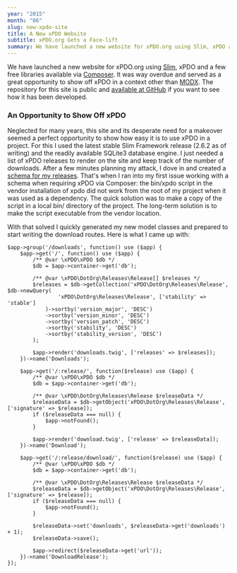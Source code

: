 ```yaml
---
year: "2015"
month: "06"
slug: new-xpdo-site
title: A New xPDO Website
subtitle: xPDO.org Gets a Face-lift
summary: We have launched a new website for xPDO.org using Slim, xPDO and a few free libraries available via Composer. It was way overdue and served as a great opportunity to show off xPDO in a context other than MODX.
---
```

We have launched a new website for xPDO.org using [Slim](http://www.slimframework.com/), xPDO and a few free libraries available via [Composer](https://getcomposer.org/). It was way overdue and served as a great opportunity to show off xPDO in a context other than [MODX](http://modx.com/). The repository for this site is public and [available at GitHub](https://github.com/opengeek/xpdo.org) if you want to see how it has been developed.


### An Opportunity to Show Off xPDO

Neglected for many years, this site and its desperate need for a makeover seemed a perfect opportunity to show how easy it is to use xPDO in a project. For this I used the latest stable Slim Framework release (2.6.2 as of writing) and the readily available SQLite3 database engine. I just needed a list of xPDO releases to render on the site and keep track of the number of downloads. After a few minutes planning my attack, I dove in and created a [schema for my releases](https://github.com/opengeek/xpdo.org/blob/master/data/schema.sqlite.xml). That's when I ran into my first issue working with a schema when requiring xPDO via Composer: the bin/xpdo script in the vendor installation of xpdo did not work from the root of my project when it was used as a dependency. The quick solution was to make a copy of the script in a local bin/ directory of the project. The long-term solution is to make the script executable from the vendor location.

With that solved I quickly generated my new model classes and prepared to start writing the download routes. Here is what I came up with:

    $app->group('/downloads', function() use ($app) {
        $app->get('/', function() use ($app) {
            /** @var \xPDO\xPDO $db */
            $db = $app->container->get('db');
    
            /** @var \xPDO\DotOrg\Releases\Release[] $releases */
            $releases = $db->getCollection('xPDO\DotOrg\Releases\Release', $db->newQuery(
                    'xPDO\DotOrg\Releases\Release', ['stability' => 'stable']
                )->sortby('version_major', 'DESC')
                ->sortby('version_minor', 'DESC')
                ->sortby('version_patch', 'DESC')
                ->sortby('stability', 'DESC')
                ->sortby('stability_version', 'DESC')
            );
    
            $app->render('downloads.twig', ['releases' => $releases]);
        })->name('Downloads');
    
        $app->get('/:release/', function($release) use ($app) {
            /** @var \xPDO\xPDO $db */
            $db = $app->container->get('db');
    
            /** @var \xPDO\DotOrg\Releases\Release $releaseData */
            $releaseData = $db->getObject('xPDO\DotOrg\Releases\Release', ['signature' => $release]);
            if ($releaseData === null) {
                $app->notFound();
            }
    
            $app->render('download.twig', ['release' => $releaseData]);
        })->name('Download');
    
        $app->get('/:release/download/', function($release) use ($app) {
            /** @var \xPDO\xPDO $db */
            $db = $app->container->get('db');
    
            /** @var \xPDO\DotOrg\Releases\Release $releaseData */
            $releaseData = $db->getObject('xPDO\DotOrg\Releases\Release', ['signature' => $release]);
            if ($releaseData === null) {
                $app->notFound();
            }
    
            $releaseData->set('downloads', $releaseData->get('downloads') + 1);
            $releaseData->save();
    
            $app->redirect($releaseData->get('url'));
        })->name('DownloadRelease');
    });

